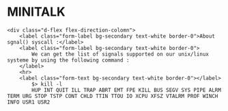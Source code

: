 # MINITALK

    <div class="d-flex flex-direction-colomn">
        <label class="form-label bg-secondary text-white border-0">About sgnal() syscall :</label>
        <label class="form-label bg-secondary text-white border-0">
            We can get the list of signals supported on our unix/linux systeme by using the following command :
        </label>
        <hr>
        <label class="form-text bg-secondary text-white border-0"></label>
            $> kill -l
            HUP INT QUIT ILL TRAP ABRT EMT FPE KILL BUS SEGV SYS PIPE ALRM TERM URG STOP TSTP CONT CHLD TTIN TTOU IO XCPU XFSZ VTALRM PROF WINCH INFO USR1 USR2
